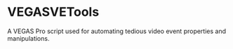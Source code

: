 # VEGASVETools
A VEGAS Pro script used for automating tedious video event properties and manipulations.
